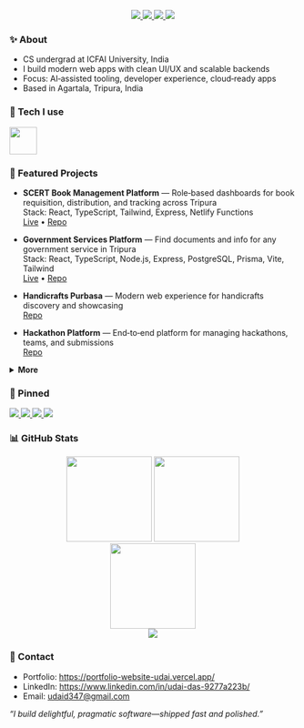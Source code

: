 <div align="center">


<br />

<a href="https://portfolio-website-udai.vercel.app/">
  <img src="https://img.shields.io/badge/Portfolio-Visit-4f46e5?style=for-the-badge&logo=vercel&logoColor=white" />
</a>
<a href="https://www.linkedin.com/in/udai-das-9277a223b/">
  <img src="https://img.shields.io/badge/LinkedIn-Connect-0a66c2?style=for-the-badge&logo=linkedin&logoColor=white" />
</a>
<a href="mailto:udaid347@gmail.com">
  <img src="https://img.shields.io/badge/Email-udaid347%40gmail.com-d14836?style=for-the-badge&logo=gmail&logoColor=white" />
</a>
<img src="https://komarev.com/ghpvc/?username=udai7&style=for-the-badge&color=grey&label=Profile+Views" />

</div>

### ✨ About
- CS undergrad at ICFAI University, India
- I build modern web apps with clean UI/UX and scalable backends
- Focus: AI‑assisted tooling, developer experience, cloud‑ready apps
- Based in Agartala, Tripura, India

### 🧰 Tech I use
<p align="left">
  <img src="https://skillicons.dev/icons?i=ts,js,react,next,tailwind,nodejs,express,vite,python,postgres,mongodb,prisma,redis,docker,aws,vercel,git,githubactions&theme=dark" height="48" />
</p>

### 🚀 Featured Projects
- <b>SCERT Book Management Platform</b> — Role‑based dashboards for book requisition, distribution, and tracking across Tripura  
  Stack: React, TypeScript, Tailwind, Express, Netlify Functions  
  <a href="https://scert.netlify.app">Live</a> • <a href="https://github.com/udai7/SCERT-Book-Management-Platform">Repo</a>

- <b>Government Services Platform</b> — Find documents and info for any government service in Tripura  
  Stack: React, TypeScript, Node.js, Express, PostgreSQL, Prisma, Vite, Tailwind  
  <a href="https://it-internship-project.vercel.app">Live</a> • <a href="https://github.com/udai7/It-internship-project">Repo</a>

- <b>Handicrafts Purbasa</b> — Modern web experience for handicrafts discovery and showcasing  
  <a href="https://github.com/udai7/handicrafts-purbasa">Repo</a>

- <b>Hackathon Platform</b> — End‑to‑end platform for managing hackathons, teams, and submissions  
  <a href="https://github.com/udai7/hackathon-platform">Repo</a>

<details>
<summary><b>More</b></summary>

- I like building fast, pragmatic products with strong DX  
- Recent interests: RSC in Next.js, Server Actions, tRPC, vector search

</details>

### 📌 Pinned
<p align="left">
  <a href="https://github.com/udai7/SCERT-Book-Management-Platform">
    <img src="https://github-readme-stats.vercel.app/api/pin/?username=udai7&repo=SCERT-Book-Management-Platform&theme=tokyonight&hide_border=true" />
  </a>
  <a href="https://github.com/udai7/It-internship-project">
    <img src="https://github-readme-stats.vercel.app/api/pin/?username=udai7&repo=It-internship-project&theme=tokyonight&hide_border=true" />
  </a>
  <a href="https://github.com/udai7/handicrafts-purbasa">
    <img src="https://github-readme-stats.vercel.app/api/pin/?username=udai7&repo=handicrafts-purbasa&theme=tokyonight&hide_border=true" />
  </a>
  <a href="https://github.com/udai7/hackathon-platform">
    <img src="https://github-readme-stats.vercel.app/api/pin/?username=udai7&repo=hackathon-platform&theme=tokyonight&hide_border=true" />
  </a>
</p>

### 📊 GitHub Stats
<div align="center">
  
<img src="https://github-readme-stats.vercel.app/api?username=udai7&show_icons=true&theme=tokyonight&hide_border=true" height="150" />
<img src="https://github-readme-stats.vercel.app/api/top-langs/?username=udai7&layout=compact&theme=tokyonight&hide_border=true" height="150" />
<br />
<img src="https://streak-stats.demolab.com?user=udai7&theme=tokyonight&hide_border=true" height="150" />
<br />
<img src="https://github-profile-trophy.vercel.app/?username=udai7&theme=onedark&no-frame=true&row=1&column=6" />
  
</div>

### 🤝 Contact
- Portfolio: https://portfolio-website-udai.vercel.app/
- LinkedIn: https://www.linkedin.com/in/udai-das-9277a223b/
- Email: udaid347@gmail.com

<i>“I build delightful, pragmatic software—shipped fast and polished.”</i>

